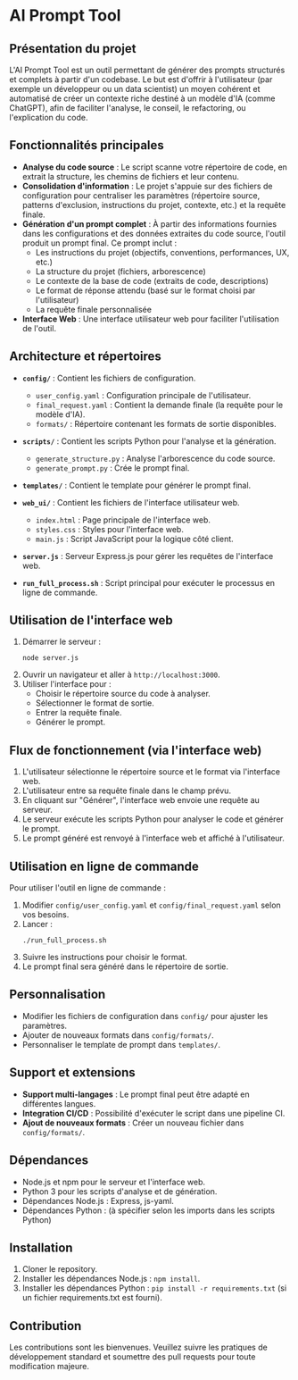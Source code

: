 # AI Prompt Tool

## Présentation du projet

L'AI Prompt Tool est un outil permettant de générer des prompts structurés et complets à partir d'un codebase. Le but est d'offrir à l'utilisateur (par exemple un développeur ou un data scientist) un moyen cohérent et automatisé de créer un contexte riche destiné à un modèle d'IA (comme ChatGPT), afin de faciliter l'analyse, le conseil, le refactoring, ou l'explication du code.

## Fonctionnalités principales

- **Analyse du code source** : Le script scanne votre répertoire de code, en extrait la structure, les chemins de fichiers et leur contenu.
- **Consolidation d'information** : Le projet s'appuie sur des fichiers de configuration pour centraliser les paramètres (répertoire source, patterns d'exclusion, instructions du projet, contexte, etc.) et la requête finale.
- **Génération d'un prompt complet** : À partir des informations fournies dans les configurations et des données extraites du code source, l'outil produit un prompt final. Ce prompt inclut :
  - Les instructions du projet (objectifs, conventions, performances, UX, etc.)
  - La structure du projet (fichiers, arborescence)
  - Le contexte de la base de code (extraits de code, descriptions)
  - Le format de réponse attendu (basé sur le format choisi par l'utilisateur)
  - La requête finale personnalisée
- **Interface Web** : Une interface utilisateur web pour faciliter l'utilisation de l'outil.

## Architecture et répertoires

- **`config/`** : Contient les fichiers de configuration.
  - `user_config.yaml` : Configuration principale de l'utilisateur.
  - `final_request.yaml` : Contient la demande finale (la requête pour le modèle d'IA).
  - `formats/` : Répertoire contenant les formats de sortie disponibles.

- **`scripts/`** : Contient les scripts Python pour l'analyse et la génération.
  - `generate_structure.py` : Analyse l'arborescence du code source.
  - `generate_prompt.py` : Crée le prompt final.

- **`templates/`** : Contient le template pour générer le prompt final.

- **`web_ui/`** : Contient les fichiers de l'interface utilisateur web.
  - `index.html` : Page principale de l'interface web.
  - `styles.css` : Styles pour l'interface web.
  - `main.js` : Script JavaScript pour la logique côté client.

- **`server.js`** : Serveur Express.js pour gérer les requêtes de l'interface web.

- **`run_full_process.sh`** : Script principal pour exécuter le processus en ligne de commande.

## Utilisation de l'interface web

1. Démarrer le serveur :
   ```
   node server.js
   ```
2. Ouvrir un navigateur et aller à `http://localhost:3000`.
3. Utiliser l'interface pour :
   - Choisir le répertoire source du code à analyser.
   - Sélectionner le format de sortie.
   - Entrer la requête finale.
   - Générer le prompt.

## Flux de fonctionnement (via l'interface web)

1. L'utilisateur sélectionne le répertoire source et le format via l'interface web.
2. L'utilisateur entre sa requête finale dans le champ prévu.
3. En cliquant sur "Générer", l'interface web envoie une requête au serveur.
4. Le serveur exécute les scripts Python pour analyser le code et générer le prompt.
5. Le prompt généré est renvoyé à l'interface web et affiché à l'utilisateur.

## Utilisation en ligne de commande

Pour utiliser l'outil en ligne de commande :

1. Modifier `config/user_config.yaml` et `config/final_request.yaml` selon vos besoins.
2. Lancer :
   ```
   ./run_full_process.sh
   ```
3. Suivre les instructions pour choisir le format.
4. Le prompt final sera généré dans le répertoire de sortie.

## Personnalisation

- Modifier les fichiers de configuration dans `config/` pour ajuster les paramètres.
- Ajouter de nouveaux formats dans `config/formats/`.
- Personnaliser le template de prompt dans `templates/`.

## Support et extensions

- **Support multi-langages** : Le prompt final peut être adapté en différentes langues.
- **Integration CI/CD** : Possibilité d'exécuter le script dans une pipeline CI.
- **Ajout de nouveaux formats** : Créer un nouveau fichier dans `config/formats/`.

## Dépendances

- Node.js et npm pour le serveur et l'interface web.
- Python 3 pour les scripts d'analyse et de génération.
- Dépendances Node.js : Express, js-yaml.
- Dépendances Python : (à spécifier selon les imports dans les scripts Python)

## Installation

1. Cloner le repository.
2. Installer les dépendances Node.js : `npm install`.
3. Installer les dépendances Python : `pip install -r requirements.txt` (si un fichier requirements.txt est fourni).

## Contribution

Les contributions sont les bienvenues. Veuillez suivre les pratiques de développement standard et soumettre des pull requests pour toute modification majeure.

